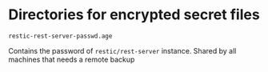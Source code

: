 # Directories for encrypted secret files

`restic-rest-server-passwd.age`

Contains the password of `restic/rest-server` instance. Shared by all machines that needs a remote backup
